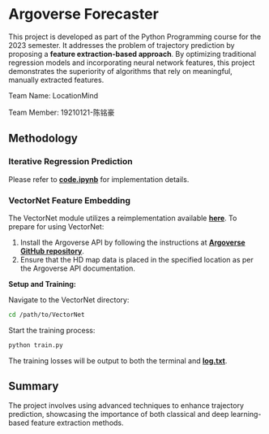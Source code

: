 # Argoverse Forecaster

This project is developed as part of the Python Programming course for the 2023 semester. It addresses the problem of trajectory prediction by proposing a **feature extraction-based approach**. By optimizing traditional regression models and incorporating neural network features, this project demonstrates the superiority of algorithms that rely on meaningful, manually extracted features.

Team Name: LocationMind

Team Member: 19210121-陈铭豪

## Methodology

### Iterative Regression Prediction

Please refer to [**code.ipynb**](code.ipynb) for implementation details.

### VectorNet Feature Embedding

The VectorNet module utilizes a reimplementation available [**here**](https://github.com/Liang-ZX/VectorNet). To prepare for using VectorNet:

1. Install the Argoverse API by following the instructions at [**Argoverse GitHub repository**](https://github.com/argoverse/argoverse-api).
2. Ensure that the HD map data is placed in the specified location as per the Argoverse API documentation.

**Setup and Training:**

Navigate to the VectorNet directory:
```bash
cd /path/to/VectorNet
```

Start the training process:
```bash
python train.py
```

The training losses will be output to both the terminal and [**log.txt**](log.txt).

## Summary

The project involves using advanced techniques to enhance trajectory prediction, showcasing the importance of both classical and deep learning-based feature extraction methods.
